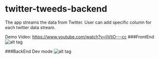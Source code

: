 # twitter-tweeds-backend

The app streams the data from Twitter. User can add specific column for each twitter data stream.

Demo Video: https://www.youtube.com/watch?v=liVliO---cc
###FrontEnd
![alt tag](https://lh3.googleusercontent.com/ieTSBMOiAjgzNK7gX3M_YCvNOLXWrAyG2Ka_SK4e6NToYqDq-Ua2prUfsj7qMbSbfEHpR6vlM457yA7vgabFqSy8WneyaWq0XMYA3rlXMXC-jJg9ideLUIsqAYB31a-W1m5kWbTQoRlCRsGIHUQNZVONfZXbpYYUgRCgaCw9grwQZi3sWze1we8u4x-uU2PKbioYLrz9Ci5MZ7TIb80MA0I2mBEX_4q1VUD1OX7RUEf7fgzlAVi36u2RkSS5uPFDMIjy4YPbeGT_m7iKyQzzPFI8589tOylwpUxh9DtGKosNbBC_QRGU8ehDMNVlc7zWg8BzGJZIWJXiE0ns8SDZOUhtwwwEEu5J00Befzt3Q850LEJ1P35FCT4Se_RN_SM2ffOQbCW8vrmXAzVMUz2jQcXoHU_I32wgOe28gmuz50vF5DLZF1yzAd5Csuglqk-4CzonAC7Gwn3Z6VQSLG-rNAhcHrk_GDvJ1Vc4S1THXvK9I5Ff4gzW04rVcFnQzsgPDxqXhH0Ez6T2tkIa6-T4U2KmLMsNMyp3JhRj1KfQVpSwMdgQhjYPiZXittNqTd8WndkF=w1954-h1044-no)

###BackEnd Dev mode
![alt tag](https://lh3.googleusercontent.com/fXPcKkOJ9yH6J0UhbM188-QDDzQZf9vuoAABvML1C4Xnc4G7Yxlb71aIosUFWkj9en3m4mmDPBvCiWW-PLu4vZXomkHKasckXdFz8jezFvrXBqUra4xmA4l0Nkg6xGUw6TAl6fpq60zzKQN6vRi_i_PEQRQhkrjdVbDmeBUav7taKBPJF3K_5cihyxs9RdOrjtFdNTdzLHiK7TMkghJ78MogbzXVhCKdUFMbH7ky9gA_wE26y0kxjcf9vc4qVvYj_zSMxsT__AK1DbfqvhRZioZyQzgkpP88EG8EdMY_mpitgb8GAMNU0XIS5HTkKooZcJ1ALX5LodSyvxAc59U0nvxc3bCMANMn6oOUPqc6fZx6YJkjbqaryJB2a9PF7xbwMS79dTwSPe2He0wPfAzSYdGMH_cIL444j5uPmf3Qlfkz0nAZMxybGzN1-e697x6QuuBH_uMwmolGtM47pDEe-pQgT1NbFJHW8fKVqXKw00Lb5mrwyL2gun5nxmg9lU26yMumBrjuAocugJKe0HKN3MhE7sK-5YwPyNNH9FlQwksSfkitMJ0yxcj5dbms8SjJnk5f=w1238-h1099-no)

